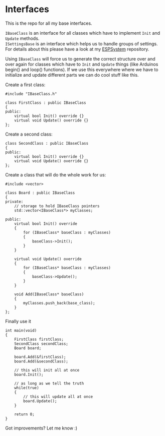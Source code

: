 # Interfaces

This is the repo for all my base interfaces.

`IBaseClass` is an interface for all classes which have to implement `Init` and `Update` methods.<br>
`ISettingsBase` is an interface which helps us to handle groups of settings. For details about this please have a look at my [ESPSystem](https://github.com/xit303/ESPSystem.git) repository.

Using `IBaseClass` will force us to generate the correct structure over and over again for classes which have to `Init` and `Update` things (like Arduinos begin() and loop() functions). If we use this everywhere where we have to initialize and update different parts we can do cool stuff like this.

Create a first class:

```
#include "IBaseClass.h"

class FirstClass : public IBaseClass
{
public:
    virtual bool Init() override {}
    virtual void Update() override {}
};
```

Create a second class:

```
class SecondClass : public IBaseClass
{
public:
    virtual bool Init() override {}
    virtual void Update() override {}
};
```

Create a class that will do the whole work for us:

```
#include <vector>

class Board : public IBaseClass
{
private:
    // storage to hold IBaseClass pointers
    std::vector<IBaseClass*> myClasses;

public:
    virtual bool Init() override
    {
        for (IBaseClass* baseClass : myClasses)
        {
            baseClass->Init();
        }
    }

    virtual void Update() override
    {
        for (IBaseClass* baseClass : myClasses)
        {
            baseClass->Update();
        }
    }

    void Add(IBaseClass* baseClass)
    {
        myClasses.push_back(base_class);
    }
};

```

Finally use it

```
int main(void)
{
    FirstClass firstClass;
    SecondClass secondClass;
    Board board;

    board.Add(&firstClass);
    board.Add(&secondClass);

    // this will init all at once
    board.Init();

    // as long as we tell the truth
    while(true)
    {
        // this will update all at once
        board.Update();
    }

    return 0;
}

```

Got improvements? Let me know :)